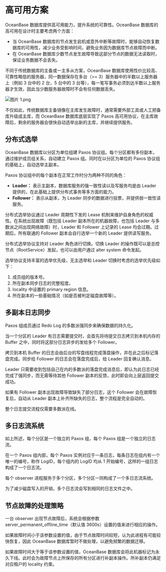 高可用方案
=====

OceanBase 数据库提供高可用能力，提升系统的可靠性。OceanBase 数据库的高可用在设计时主要考虑两个方面：

* 当 OceanBase 数据库的节点发生宕机或意外中断等故障时，能够自动恢复数据库的可用性，减少业务受影响时间，避免业务因为数据库节点故障而中断。
* 在 OceanBase 数据库少数节点发生故障导致这部分节点的数据无法读取时，保证业务数据不会丢失。

不同于传统数据库的主备或一主多从方案，OceanBase 数据库使用性价比较高、可靠性略低的服务器，同一数据保存在多台（\>= 3）服务器中的半数以上服务器上（例如 3 台中的 2 台，5 台中的 3 台等），每一笔写事务必须到达半数以上服务器才生效，因此当少数服务器故障时不会有任何数据丢失。

![图片 1.png](https://static-aliyun-doc.oss-accelerate.aliyuncs.com/assets/img/zh-CN/1317076061/p184503.png "图片 1.png")

不仅如此，传统数据库主备镜像在主库发生故障时，通常需要外部工具或人工把备库升级成主库，而 OceanBase 数据库底层实现了 Paxos 高可用协议，在主库故障后，剩余的服务器会很快自动选举出新的主库，并继续提供服务。

分布式选举 
--------------

OceanBase 数据库以分区为单位组建 Paxos 协议组。每个分区都有多份副本，通过维护成员组关系，自动建立 Paxos 组。同时在以分区为单位的 Paxos 协议组的基础上，自动选举主副本。

Paxos 协议组中的每个副本在正常工作时分为两种不同的角色：

* **Leader：** 表示主副本，数据库服务的强一致性读以及写服务均是由 Leader 提供的，在此基础上提供分布式事务等多方面的能力。
* **Follower：** 表示从副本，为 Leader 同步的数据进行投票，并提供弱一致性读服务。

分布式选举协议通过 Leader 周期性下发的 Lease 机制来维护自身角色的权威性。在系统出现故障（既包括 Leader 副本所在的机器故障，也包括 Leader 与多数派之间出现网络故障）时，Leader 和 Follower 上记录的 Lease 均会过期。过期后，所有联通的 Follower 副本会自行选举一个新的 Leader 提供读写服务。

分布式选举协议支持对 Leader 角色进行切换。切换 Leader 的操作既可以是总控节点（RootService）发起，也可以由用户通过 alter system 命令发起。

选举协议支持丰富的选举优先级，无主选举和 Leader 切换时考虑的选举优先级如下：

1. 成员组的版本号。
2. 所在副本同步日志的完整程度。
3. locality 中设置的 primary region 信息。
4. 所在副本的一些基础情况（如是否被判定磁盘故障等）。

多副本日志同步 
----------------

Paxos 组成员通过 Redo Log 的多数派强同步来确保数据的持久化。

当一个分区的 Leader 有日志需要提交时，会首先将待提交日志拷贝到本机内存的 Buffer 之中，同时将这部分日志异步的发给多个 Follower。

拷贝到本机 Buffer 的日志会由后台的写盘线程完成落盘操作，并在此之后标记落盘完成。同步给 Follower 的日志会在落盘完成后，给 Leader 回复确认消息。

Leader 只需要收到包括自己在内的多数派的落盘完成消息后，即认为此日志已经完成了强同步，而无需等待其他 Follower 副本的反馈，此时即会向上层返回提交成功。

如果有 Follower 副本出现故障导致缺失了部分日志，这个 Follower 会在故障恢复后，自动从 Leader 副本上补齐所缺失的日志，整个流程是完全自动的。

整个日志提交流程仅需要多数派在线。

多日志流系统 
---------------

如上所述，每个分区是一个独立的 Paxos 组，每个 Paxos 组是一个独立的日志流。

在一个 Paxos 组内部，每个 Paxos 实例对应于一条日志，每条日志在组内有一个唯一的编号，称作 LogID，每个组内的 LogID 均从 1 开始编号，这样的一组日志构成了一个日志流。

每个 observer 进程服务于多个分区，多个分区一同构成了一个多日志流系统。

为了减少磁盘写入的开销，多个日志流会写到相同的日志文件之中。

节点故障的处理策略 
------------------

一台 observer 出现节点故障后，系统会根据参数 server_permanent_offline_time（默认值 3600s）设置的值来进行相应的操作。

如果故障时间小于该参数设置的值，由于节点故障时间较短，认为此进程有可能较快恢复，因此 OceanBase 数据库暂时不做处理，以避免频繁的数据迁移。

如果故障时间大于等于该参数设置的值，OceanBase 数据库会将此机器标记为永久下线。此时会为故障节点上所保存的所有分区进行补副本操作。所补副本仍满足对应租户的 locality 约束。
